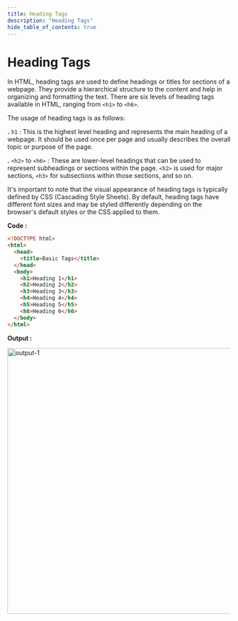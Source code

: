 ```yaml
---
title: Heading Tags
description: "Heading Tags"
hide_table_of_contents: true
---
```


# Heading Tags

In HTML, heading tags are used to define headings or titles for sections of a webpage. They provide a hierarchical structure to the content and help in organizing and formatting the text. There are six levels of heading tags available in HTML, ranging from `<h1>` to `<h6>`.

The usage of heading tags is as follows:  

**.**  `h1`  :  This is the highest level heading and represents the main heading of a webpage. It should be used once per page and usually describes the overall topic or purpose of the page.  

**.** `<h2>` to `<h6>` : These are lower-level headings that can be used to represent subheadings or sections within the page. `<h2>` is used for major sections, `<h3>` for subsections within those sections, and so on.  

It's important to note that the visual appearance of heading tags is typically defined by CSS (Cascading Style Sheets). By default, heading tags have different font sizes and may be styled differently depending on the browser's default styles or the CSS applied to them.

**Code :**

```html
<!DOCTYPE html>
<html>
  <head>
    <title>Basic Tags</title>
  </head>
  <body>
    <h1>Heading 1</h1>
    <h2>Heading 2</h2>
    <h3>Heading 3</h3>
    <h4>Heading 4</h4>
    <h5>Heading 5</h5>
    <h6>Heading 6</h6>
  </body>
</html>
```

**Output :**

<img src="/html/04/output-1.png" alt="output-1" width="600px"/>
